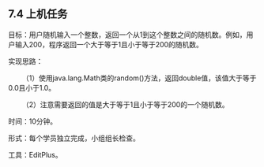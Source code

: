 ## 7.4  上机任务

目标：用户随机输入一个整数，返回一个从1到这个整数之间的随机数。例如，用户输入200，程序返回一个大于等于1且小于等于200的随机数。

实现思路：

&emsp;&emsp;（1）使用java.lang.Math类的random()方法，返回double值，该值大于等于0.0且小于1.0。

&emsp;&emsp;（2）注意需要返回的值是大于等于1且小于等于200的一个随机数。

 

时间：10分钟。


形式：每个学员独立完成，小组组长检查。


工具：EditPlus。

